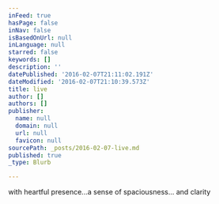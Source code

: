 ```yaml
---
inFeed: true
hasPage: false
inNav: false
isBasedOnUrl: null
inLanguage: null
starred: false
keywords: []
description: ''
datePublished: '2016-02-07T21:11:02.191Z'
dateModified: '2016-02-07T21:10:39.573Z'
title: live
author: []
authors: []
publisher:
  name: null
  domain: null
  url: null
  favicon: null
sourcePath: _posts/2016-02-07-live.md
published: true
_type: Blurb

---
```

with heartful presence...a sense of spaciousness... and clarity